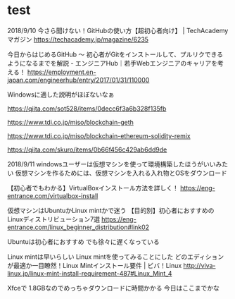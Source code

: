 # test
2018/9/10
今さら聞けない！GitHubの使い方【超初心者向け】 | TechAcademyマガジン
https://techacademy.jp/magazine/6235

今日からはじめるGitHub 〜 初心者がGitをインストールして、プルリクできるようになるまでを解説 - エンジニアHub｜若手Webエンジニアのキャリアを考える！
https://employment.en-japan.com/engineerhub/entry/2017/01/31/110000

Windowsに適した説明がほぼないなぁ

https://qiita.com/sot528/items/0decc6f3a6b328f135fb

https://www.tdi.co.jp/miso/blockchain-geth

https://www.tdi.co.jp/miso/blockchain-ethereum-solidity-remix

https://qiita.com/skuro/items/0b66f456c429ab6dd9de

2018/9/11
windowsユーザーは仮想マシンを使って環境構築したほうがいいみたい
仮想マシンを作るためには、仮想マシンを入れる入れ物とOSをダウンロード

【初心者でもわかる】VirtualBoxインストール方法を詳しく！
https://eng-entrance.com/virtualbox-install

仮想マシンはUbuntuかLinux mintかで迷う
【目的別】初心者におすすめのLinuxディストリビューション7選
https://eng-entrance.com/linux_beginner_distribution#link02

Ubuntuは初心者におすすめ
でも徐々に遅くなっている

Linux mintは早いらしい
Linux mintを使ってみることにした
どのエディションが最適か一目瞭然！Linux Mintインストール要件 | ビバ！Linux
http://viva-linux.jp/linux-mint-install-requirement-487#Linux_Mint_4

Xfceで
1.8GBなのでめっちゃダウンロードに時間かかる
今日はここまでかな
